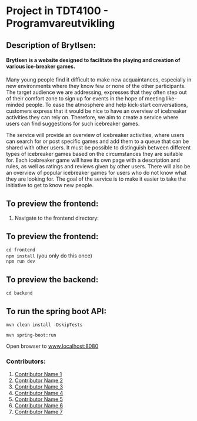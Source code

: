 # Project in TDT4100 - Programvareutvikling

## Description of BrytIsen:

#### BrytIsen is a website designed to facilitate the playing and creation of various ice-breaker games.

Many young people find it difficult to make new acquaintances, especially in new environments where they know few or none of the other participants. The target audience we are addressing, expresses that they often step out of their comfort zone to sign up for events in the hope of meeting like-minded people. To ease the atmosphere and help kick-start conversations, customers express that it would be nice to have an overview of icebreaker activities they can rely on. Therefore, we aim to create a service where users can find suggestions for such icebreaker games.

The service will provide an overview of icebreaker activities, where users can search for or post specific games and add them to a queue that can be shared with other users. It must be possible to distinguish between different types of icebreaker games based on the circumstances they are suitable for. Each icebreaker game will have its own page with a description and rules, as well as ratings and reviews given by other users. There will also be an overview of popular icebreaker games for users who do not know what they are looking for. The goal of the service is to make it easier to take the initiative to get to know new people.

## To preview the frontend:
1. Navigate to the frontend directory:  


## To preview the frontend:  
`cd frontend`  
`npm install` (you only do this once)  
`npm run dev`

## To preview the backend:  
`cd backend`  

## To run the spring boot API: 
`mvn clean install -DskipTests`

`mvn spring-boot:run`

Open browser to www.localhost:8080


### Contributors:
1. [Contributor Name 1](#)
2. [Contributor Name 2](#)
3. [Contributor Name 3](#)
4. [Contributor Name 4](#)
5. [Contributor Name 5](#)
6. [Contributor Name 6](#)
7. [Contributor Name 7](#)
